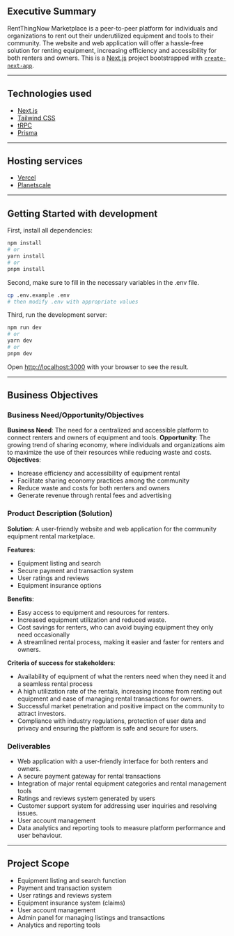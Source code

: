 ## Executive Summary

RentThingNow Marketplace is a peer-to-peer platform for individuals and organizations to rent out their underutilized equipment and tools to their community. The website and web application will offer a hassle-free solution for renting equipment, increasing efficiency and accessibility for both renters and owners. This is a [Next.js](https://nextjs.org/) project bootstrapped with [`create-next-app`](https://github.com/vercel/next.js/tree/canary/packages/create-next-app).

---

## Technologies used
- [Next.js](https://nextjs.org/)
- [Tailwind CSS](https://tailwindui.com)
- [tRPC](https://trpc.io)
- [Prisma](https://prisma.io)

---

## Hosting services
- [Vercel](https://vercel.com)
- [Planetscale](https://planetscale.com)

---

## Getting Started with development

First, install all dependencies:
```bash
npm install
# or
yarn install
# or
pnpm install
```

Second, make sure to fill in the necessary variables in the .env file.
```bash
cp .env.example .env
# then modify .env with appropriate values
```

Third, run the development server:

```bash
npm run dev
# or
yarn dev
# or
pnpm dev
```

Open [http://localhost:3000](http://localhost:3000) with your browser to see the result.

---

## Business Objectives

### Business Need/Opportunity/Objectives
**Business Need**: The need for a centralized and accessible platform to connect renters and owners of equipment and tools.
**Opportunity**: The growing trend of sharing economy, where individuals and organizations aim to maximize the use of their resources while reducing waste and costs.
**Objectives**:
- Increase efficiency and accessibility of equipment rental
- Facilitate sharing economy practices among the community
- Reduce waste and costs for both renters and owners
- Generate revenue through rental fees and advertising


### Product Description (Solution)
**Solution**: A user-friendly website and web application for the community equipment rental marketplace.

**Features**:
- Equipment listing and search
- Secure payment and transaction system
- User ratings and reviews
- Equipment insurance options

**Benefits**:
- Easy access to equipment and resources for renters.
- Increased equipment utilization and reduced waste.
- Cost savings for renters, who can avoid buying equipment they only need occasionally
- A streamlined rental process, making it easier and faster for renters and owners.

**Criteria of success for stakeholders**:
- Availability of equipment of what the renters need when they need it and a seamless rental process
- A high utilization rate of the rentals, increasing income from renting out equipment and ease of managing rental transactions for owners.
- Successful market penetration and positive impact on the community to attract investors.
- Compliance with industry regulations, protection of user data and privacy and ensuring the platform is safe and secure for users.


### Deliverables
- Web application with a user-friendly interface for both renters and owners.
- A secure payment gateway for rental transactions
- Integration of major rental equipment categories and rental management tools
- Ratings and reviews system generated by users
- Customer support system for addressing user inquiries and resolving issues.
- User account management
- Data analytics and reporting tools to measure platform performance and user behaviour.

---

## Project Scope
- Equipment listing and search function
- Payment and transaction system
- User ratings and reviews system
- Equipment insurance system (claims)
- User account management
- Admin panel for managing listings and transactions
- Analytics and reporting tools